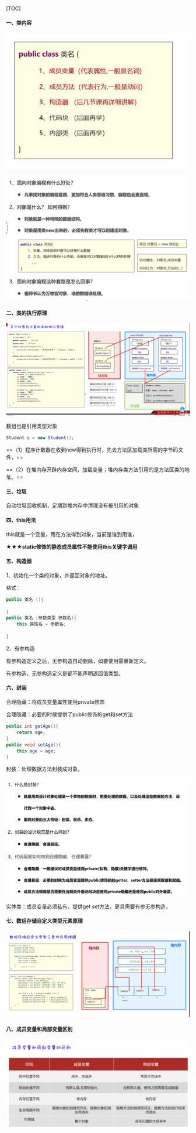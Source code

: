 [TOC]



#### 一、类内容

![image-20230215095601163](assets/image-20230215095601163.png)

![image-20230215095959309](assets/image-20230215095959309.png)

#### 二、类的执行原理

<img src="assets/image-20230215104550457.png" alt="image-20230215104550457" style="zoom:200%;" />

数组也是引用类型对象

```java
Student s = new Student();
```

==（1）程序计数器在收到new得到执行时，先去方法区加载类所需的字节码文件，==

==（2）在堆内存开辟内存空间，加载变量；堆内存类方法引用的是方法区类的地址。==

#### 三、垃圾

自动垃圾回收机制，定期到堆内存中清理没有被引用的对象

#### 四、this用法

this就是一个变量，用在方法得到对象，当前是谁到用谁，

**★★★static修饰的静态成员属性不能使用this关键字调用**

#### 五、构造器

1、初始化一个类的对象，并返回对象的地址。

格式：

```java
public 类名 (){
		
}
public 类名 (参数类型 参数名){
    this.属性名 = 参数名;
		
}
```

2、有参构造

有参构造定义之后，无参构造自动删除，如要使用需重新定义。

有参构造，无参构造定义是都不能声明返回值类型。

#### 六、封装

合理隐藏：将成员变量属性使用private修饰

合理隐藏：必要的时候提供了public修饰的get和set方法

```java
public int getAge(){
    return age;
}
public void setAge(){
    this.age = age;
}
```

封装：处理数据方法封装成对象，

![image-20230215160701988](assets/image-20230215160701988.png)

实体类：成员变量必须私有，提供get set方法，更具需要有参无参构造，

#### 七、数组存储自定义类型元素原理

![image-20230215175309816](assets/image-20230215175309816.png)

#### 八、成员变量和局部变量区别

![image-20230215180011994](assets/image-20230215180011994.png)